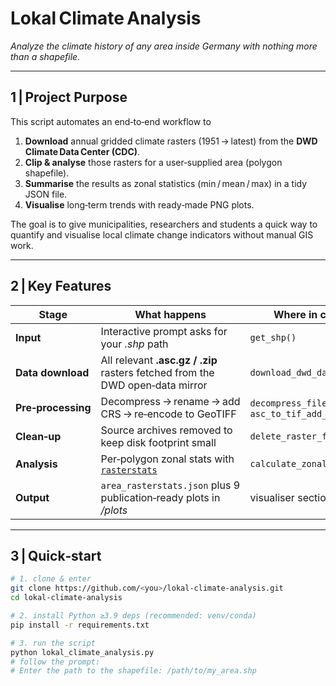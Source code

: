 # Lokal Climate Analysis  
*Analyze the climate history of any area inside Germany with nothing more than a shapefile.*

---

## 1 | Project Purpose
This script automates an end‑to‑end workflow to  

1. **Download** annual gridded climate rasters (1951 → latest) from the **DWD Climate Data Center (CDC)**.  
2. **Clip & analyse** those rasters for a user‑supplied area (polygon shapefile).  
3. **Summarise** the results as zonal statistics (min / mean / max) in a tidy JSON file.  
4. **Visualise** long‑term trends with ready‑made PNG plots.

The goal is to give municipalities, researchers and students a quick way to quantify and visualise local climate change indicators without manual GIS work.

---

## 2 | Key Features
| Stage | What happens | Where in code |
|-------|--------------|---------------|
| **Input** | Interactive prompt asks for your *.shp* path | `get_shp()` |
| **Data download** | All relevant **.asc.gz / .zip** rasters fetched from the DWD open‑data mirror | `download_dwd_data()` |
| **Pre‑processing** | Decompress → rename → add CRS → re‑encode to GeoTIFF | `decompress_file()`, `asc_to_tif_add_crs()` |
| **Clean‑up** | Source archives removed to keep disk footprint small | `delete_raster_files()` |
| **Analysis** | Per‑polygon zonal stats with [`rasterstats`](https://pythonhosted.org/rasterstats/) | `calculate_zonal_stats()` |
| **Output** | `area_rasterstats.json` plus 9 publication‑ready plots in */plots* | visualiser section |


---

## 3 | Quick‑start
```bash
# 1. clone & enter
git clone https://github.com/<you>/lokal-climate-analysis.git
cd lokal-climate-analysis

# 2. install Python ≥3.9 deps (recommended: venv/conda)
pip install -r requirements.txt

# 3. run the script
python lokal_climate_analysis.py
# follow the prompt:
# Enter the path to the shapefile: /path/to/my_area.shp
